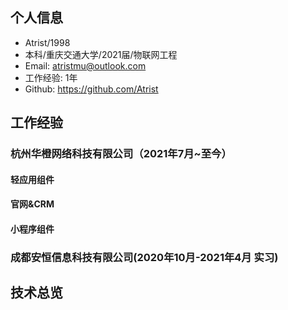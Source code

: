 ## 个人信息
- Atrist/1998
- 本科/重庆交通大学/2021届/物联网工程
- Email: atristmu@outlook.com
- 工作经验: 1年
- Github: https://github.com/Atrist
## 工作经验
### 杭州华橙网络科技有限公司（2021年7月~至今）
#### 轻应用组件
#### 官网&CRM
#### 小程序组件
### 成都安恒信息科技有限公司(2020年10月-2021年4月 实习)
## 技术总览
